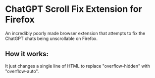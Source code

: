# ChatGPT Scroll Fix Extension for Firefox
An incredibly poorly made browser extension that attempts to fix the ChatGPT chats being unscrollable on Firefox.

## How it works:
It just changes a single line of HTML to replace "overflow-hidden" with "overflow-auto".
